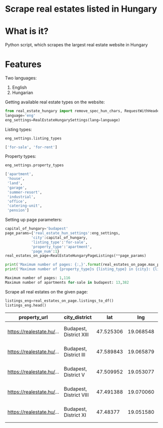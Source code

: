# Scrape real estates listed in Hungary
# What is it?
Python script, which scrapes the largest real estate website in Hungary
# Features

Two languages:
1. English
2. Hungarian

Getting available real estate types on the website:
```python
from real_estate_hungary import remove_spec_hun_chars, RequestWithHeaders, RealEstateHungarySettings, RealEstateHungaryPageListings
language='eng'
eng_settings=RealEstateHungarySettings(lang=language)
```
Listing types:
```python
eng_settings.listing_types
```
```python
['for-sale', 'for-rent']
```
Property types:
```python
eng_settings.property_types
```
```python
['apartment',
 'house',
 'land',
 'garage',
 'summer-resort',
 'industrial',
 'office',
 'catering-unit',
 'pension']
```

Setting up page parameters:
```python
capital_of_hungary='budapest'
page_params={'real_estate_hun_settings':eng_settings,
            'city':capital_of_hungary,
            'listing_type':'for-sale',
            'property_type':'apartment',
            'page_num':1}
real_estates_on_page=RealEstateHungaryPageListings(**page_params)
```

```python
print('Maximum number of pages: {:,}'.format(real_estates_on_page.max_page))
print('Maximum number of {property_type}s {listing_type} in {city}: {listings:,}'.format(**{**real_estates_on_page.params, 'listings':real_estates_on_page.max_listing}))
```
```python
Maximum number of pages: 1,116
Maximum number of apartments for-sale in budapest: 13,382
```

Scrape all real estates on the given page:
```python
listings_eng=real_estates_on_page.listings_to_df()
listings_eng.head()
```
|property_url|city_district|lat|lng|building_material|condition_of_real_estate|area_size|price_in_eur|price_in_huf|convenience_level|desc|floors|orientation|ownership_status|type_of_heating|year_built|
|-------------------------|-----------------------|---------|---------|-------------------|---------------|-------|--------|--------|--------|--------|--------|--------|--------|--------|--------|
|https://realestate.hu/...|Budapest, District XIII|47.525306|19.068548|Brick|Building in progress|88 square meter|209092	|67430000|NaN|Translated text...|1st floor|Yard|NaN|In-house with unique meter|Newly built
|https://realestate.hu/...|Budapest, District III|47.589843|19.065879|Brick|Building in progress|85 square meter|204397	|65915850|NaN|Translated text...|Ground floor|NaN|NaN|In-house with unique meter|	Newly built
|https://realestate.hu/...|Budapest, District V|47.509952|19.053077|Brick|Renovated|83 square meter|213650|68900000|NaN	|Translated text...|3rd floor|Street front|NaN|Termosifone|	50+ years
|https://realestate.hu/...|Budapest, District VIII|47.491388|19.070060|Brick|Average|101 square meter|178610|57600000|Modern convenience|Translated text...|NaN|NaN|NaN|Convector|NaN
|https://realestate.hu/...|Budapest, District XI|47.48377|19.051580	|Brick|Good|129 square meter|369004|119000000|Modern convenience|Translated text...|4th floor|Panoramic|NaN|Termosifone|50+ years
